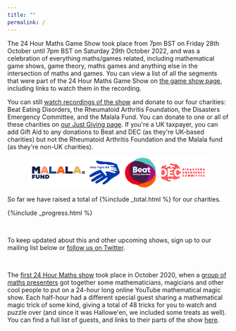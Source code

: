 ```yaml
---
title: ""
permalink: /
---
```


The 24 Hour Maths Game Show took place from 7pm BST on Friday 28th October until 7pm BST on Saturday 29th October 2022, and was a celebration of everything maths/games related, including mathematical game shows, game theory, maths games and anything else in the intersection of maths and games.
You can view a list of all the segments that were part of the 24 Hour Maths Game Show on [the game show page](game-show.md), including links to watch them in the recording.

You can still [watch recordings of the show](https://www.youtube.com/@24hmaths) and donate to our four charities: Beat Eating Disorders, the Rheumatoid Arthritis Foundation, the Disasters Emergency Committee, and the Malala Fund.
You can donate to one or all of these charities on [our Just Giving page](https://www.justgiving.com/team/24hourmathsgameshow).
If you're a UK taxpayer, you can add Gift Aid to any donations to Beat and DEC (as they're UK-based charities) but not the Rheumatoid Arthritis Foundation
and the Malala fund (as they're non-UK charities).

<center><a href='https://www.justgiving.com/team/24hourmathsgameshow'><img src='/assets/img/charity-logos.png' style='width:80%' class='noshadow'></a></center>

So far we have raised a total of {%include _total.html %} for our charities.

{%include _progress.html %}

&nbsp;

To keep updated about this and other upcoming shows, sign up to our mailing list below or [follow us on Twitter](https://twitter.com/24hmaths).

<div style="text-align: center" class="sender-form-field" data-sender-form-id="kyx9nvl2akal8dqdddu"></div>

<br />

The [first 24 Hour Maths show](magic.md) took place in October 2020, when a [group of maths presenters](team.md) got together some mathematicians, 
magicians and other cool people to put on a 24-hour long online YouTube mathematical magic show. Each half-hour had a 
different special guest sharing a mathematical magic trick of some kind, giving a total of 48 tricks for you to watch and 
puzzle over (and since it was Hallowe'en, we included some treats as well).
You can find a full list of guests, and links to their parts of the show [here](magic.md).
